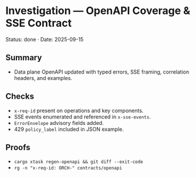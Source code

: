 # Investigation — OpenAPI Coverage & SSE Contract

Status: done · Date: 2025-09-15

## Summary

- Data plane OpenAPI updated with typed errors, SSE framing, correlation headers, and examples.

## Checks

- `x-req-id` present on operations and key components.
- SSE events enumerated and referenced in `x-sse-events`.
- `ErrorEnvelope` advisory fields added.
- 429 `policy_label` included in JSON example.

## Proofs

- `cargo xtask regen-openapi && git diff --exit-code`
- `rg -n "x-req-id: ORCH-" contracts/openapi`
